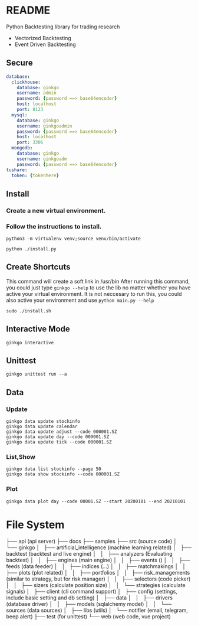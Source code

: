 # README
Python Backtesting library for trading research
- Vectorized Backtesting
- Event Driven Backtesting


## Secure
``` yaml
database:
  clickhouse:
    database: ginkgo
    username: admin
    password: {password ==> base64encoder}
    host: localhost
    port: 8123
  mysql:
    database: ginkgo
    username: ginkgoadmin
    password: {password ==> base64encoder}
    host: localhost
    port: 3306
  mongodb:
    database: ginkgo
    username: ginkgoadm
    password: {password ==> base64encoder}
tushare:
  token: {tokenhere}
```

## Install
### Create a new virtual environment.
### Follow the instructions to install.

``` shell
python3 -m virtualenv venv;source venv/bin/activate

python ./install.py
```

## Create Shortcuts
This command will create a soft link in /usr/bin
After running this command, you could just type `ginkgo --help` to use the lib no matter whether you have active your virtual environment.
It is not neccesary to run this, you could also active your environment and use `python main.py --help`
``` shell
sudo ./install.sh
```

## Interactive Mode
``` shell
ginkgo interactive
```

## Unittest
``` shell
ginkgo unittest run --a
```

## Data

### Update
``` shell
ginkgo data update stockinfo
ginkgo data update calendar
ginkgo data update adjust --code 000001.SZ
ginkgo data update day --code 000001.SZ
ginkgo data update tick --code 000001.SZ
```

### List,Show
``` shell
ginkgo data list stockinfo --page 50
ginkgo data show stockinfo --code 000001.SZ
```

### Plot
``` shell
ginkgo data plot day --code 00001.SZ --start 20200101 --end 20210101
```

# File System

├── api  (api server)
├── docs
├── samples
├── src (source code)
│   └── ginkgo
│       ├── artificial_intelligence (machine learning related)
│       ├── backtest (backtest and live engine)
│       │   ├── analyzers (Evaluating backtest)
│       │   ├── engines (main engine)
│       │   ├── events ()
│       │   ├── feeds (data feeder)
│       │   ├── indices (...)
│       │   ├── matchmakings
│       │   ├── plots (plot related)
│       │   ├── portfolios
│       │   ├── risk_managements (similar to strategy, but for risk manager)
│       │   ├── selectors (code picker)
│       │   ├── sizers (calculate position size)
│       │   └── strategies (calculate signals)
│       ├── client (cli command support)
│       ├── config (settings, include basic setting and db setting)
│       ├── data
│       │   ├── drivers (database driver)
│       │   ├── models (sqlalchemy model)
│       │   └── sources (data sources)
│       ├── libs (utils)
│       └── notifier (email, telegram, beep alert)
├── test (for unittest)
└── web (web code, vue project)
